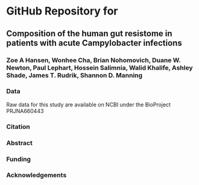 # GitHub Repository for
## Composition of the human gut resistome in patients with acute Campylobacter infections

### Zoe A Hansen, Wonhee Cha, Brian Nohomovich, Duane W. Newton, Paul Lephart, Hossein Salimnia, Walid Khalife, Ashley Shade, James T. Rudrik, Shannon D. Manning

### Data
Raw data for this study are available on NCBI under the BioProject PRJNA660443

### Citation 


### Abstract


### Funding


### Acknowledgements
